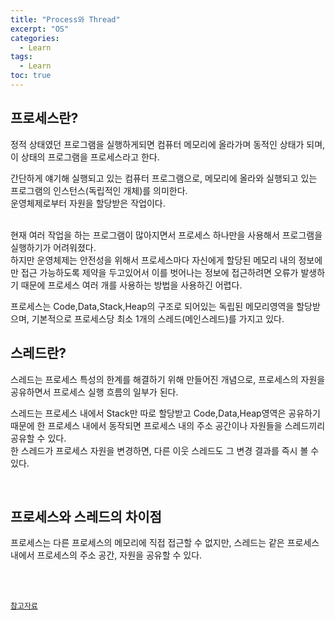 ```yaml
---
title: "Process와 Thread"
excerpt: "OS"
categories: 
  - Learn
tags: 
  - Learn
toc: true
---
```


## 프로세스란?


정적 상태였던 프로그램을 실행하게되면 컴퓨터 메모리에 올라가며 동적인 상태가 되며, 이 상태의 프로그램을 프로세스라고 한다.<br>

간단하게 얘기해 실행되고 있는 컴퓨터 프로그램으로, 메모리에 올라와 실행되고 있는 프로그램의 인스턴스(독립적인 개체)를 의미한다. <br>
운영체제로부터 자원을 할당받은 작업이다.<br>
<br>

현재 여러 작업을 하는 프로그램이 많아지면서 프로세스 하나만을 사용해서 프로그램을 실행하기가 어려워졌다.<br>
하지만 운영체제는 안전성을 위해서 프로세스마다 자신에게 할당된 메모리 내의 정보에만 접근 가능하도록 제약을 두고있어서 이를 벗어나는 정보에 접근하려면 오류가 발생하기 때문에 프로세스 여러 개를 사용하는 방법을 사용하긴 어렵다.<br>

프로세스는 Code,Data,Stack,Heap의 구조로 되어있는 독립된 메모리영역을 할당받으며, 기본적으로 프로세스당 최소 1개의 스레드(메인스레드)를 가지고 있다.<br>




## 스레드란?

스레드는 프로세스 특성의 한계를 해결하기 위해 만들어진 개념으로, 프로세스의 자원을 공유하면서 프로세스 실행 흐름의 일부가 된다.<br>

스레드는 프로세스 내에서 Stack만 따로 할당받고 Code,Data,Heap영역은 공유하기 때문에 한 프로세스 내에서 동작되면 프로세스 내의 주소 공간이나 자원들을 스레드끼리 공유할 수 있다.<br>
한 스레드가 프로세스 자원을 변경하면, 다른 이웃 스레드도 그 변경 결과를 즉시 볼 수 있다.<br>



<br>


## 프로세스와 스레드의 차이점

프로세스는 다른 프로세스의 메모리에 직접 접근할 수 없지만, 스레드는 같은 프로세스 내에서 프로세스의 주소 공간, 자원을 공유할 수 있다.<br>

<br><br>


[`참고자료`](https://gmlwjd9405.github.io/2018/09/14/process-vs-thread.html)

<br><br>